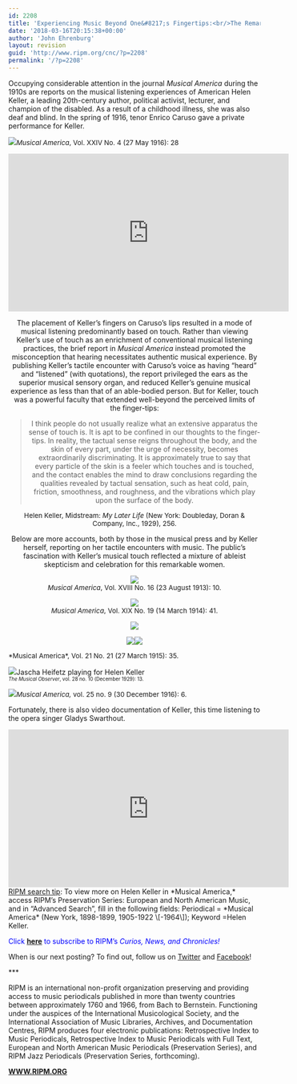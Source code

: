 ```yaml
---
id: 2208
title: 'Experiencing Music Beyond One&#8217;s Fingertips:<br/>The Remarkable Story of Helen Keller'
date: '2018-03-16T20:15:38+00:00'
author: 'John Ehrenburg'
layout: revision
guid: 'http://www.ripm.org/cnc/?p=2208'
permalink: '/?p=2208'
---
```


Occupying considerable attention in the journal *Musical America* during the 1910s are reports on the musical listening experiences of American Helen Keller, a leading 20th-century author, political activist, lecturer, and champion of the disabled. As a result of a childhood illness, she was also deaf and blind. In the spring of 1916, tenor Enrico Caruso gave a private performance for Keller.

![](http://www.ripm.org/cnc/wp-content/uploads/2018/03/1-keller.jpg)<span style="font-size: 10pt;">*Musical America*, Vol. XXIV No. 4 (27 May 1916): 28</span>

<div style="text-align: center;"><iframe allowfullscreen="allowfullscreen" frameborder="0" height="315" loading="lazy" src="https://www.youtube.com/embed/V8JfWam3wVQ?rel=0&start=1&end=274" width="560"></iframe>

The placement of Keller’s fingers on Caruso’s lips resulted in a mode of musical listening predominantly based on touch. Rather than viewing Keller’s use of touch as an enrichment of conventional musical listening practices, the brief report in *Musical America* instead promoted the misconception that hearing necessitates authentic musical experience. By publishing Keller’s tactile encounter with Caruso’s voice as having “heard” and “listened” (with quotations), the report privileged the ears as the superior musical sensory organ, and reduced Keller’s genuine musical experience as less than that of an able-bodied person. But for Keller, touch was a powerful faculty that extended well-beyond the perceived limits of the finger-tips:

> I think people do not usually realize what an extensive apparatus the sense of touch is. It is apt to be confined in our thoughts to the finger-tips. In reality, the tactual sense reigns throughout the body, and the skin of every part, under the urge of necessity, becomes extraordinarily discriminating. It is approximately true to say that every particle of the skin is a feeler which touches and is touched, and the contact enables the mind to draw conclusions regarding the qualities revealed by tactual sensation, such as heat cold, pain, friction, smoothness, and roughness, and the vibrations which play upon the surface of the body.

<span style="font-size: 10pt;">Helen Keller, Midstream: *My Later Life* (New York: Doubleday, Doran &amp; Company, Inc., 1929), 256. </span>

Below are more accounts, both by those in the musical press and by Keller herself, reporting on her tactile encounters with music. The public’s fascination with Keller’s musical touch reflected a mixture of ableist skepticism and celebration for this remarkable women.

![](http://www.ripm.org/cnc/wp-content/uploads/2018/03/2-keller.jpg)  
<span style="font-size: 10pt;">*Musical America*, Vol. XVIII No. 16 (23 August 1913): 10. </span>

![](http://www.ripm.org/cnc/wp-content/uploads/2018/03/3-keller.jpg)  
<span style="font-size: 10pt;">*Musical America*, Vol. XIX No. 19 (14 March 1914): 41.</span>

![](http://www.ripm.org/cnc/wp-content/uploads/2018/03/4-keller.jpg)

![](http://www.ripm.org/cnc/wp-content/uploads/2018/03/1-Keller-2.jpg)![](http://www.ripm.org/cnc/wp-content/uploads/2018/03/2-Keller-2-300x252.jpg)

</div><span style="font-size: 10pt;"> *Musical America*, Vol. 21 No. 21 (27 March 1915): 35.</span>

![](http://www.ripm.org/cnc/wp-content/uploads/2018/03/4.2-Keller.jpg)Jascha Heifetz playing for Helen Keller  
<span style="font-size: 70%;">*The Musical Observer*, vol. 28 no. 10 (December 1929): 13.</span>

![](http://www.ripm.org/cnc/wp-content/uploads/2018/03/5-keller.jpg)<span style="font-size: 10pt;">*Musical America,* vol. 25 no. 9 (30 December 1916): 6.</span>

Fortunately, there is also video documentation of Keller, this time listening to the opera singer Gladys Swarthout.

<div style="text-align: center;"><iframe allowfullscreen="allowfullscreen" frameborder="0" height="315" loading="lazy" src="https://www.youtube.com/embed/4YyhgVjRXFQ?rel=0&start=2&end=69" width="560"><span class="mce_SELRES_start" data-mce-type="bookmark" style="display: inline-block; width: 0px; overflow: hidden; line-height: 0;">﻿</span></iframe>

</div><u>RIPM search tip</u>: To view more on Helen Keller in *Musical America,* access RIPM’s Preservation Series: European and North American Music, and in “Advanced Search”, fill in the following fields: Periodical = *Musical America* (New York, 1898-1899, 1905-1922 \[-1964\]); Keyword =Helen Keller.

<span style="color: #0000ff;">Click <span style="color: #ff0000;">[**here**](http://ripm.org/?page=cncsubscribe)</span> to subscribe to RIPM’s *Curios, News, and Chronicles!* </span>

When is our next posting? To find out, follow us on [Twitter](https://twitter.com/RIPMCenter) and [Facebook](https://www.facebook.com/RIPMCenter/)!

\*\*\*

RIPM is an international non-profit organization preserving and providing access to music periodicals published in more than twenty countries between approximately 1760 and 1966, from Bach to Bernstein. Functioning under the auspices of the International Musicological Society, and the International Association of Music Libraries, Archives, and Documentation Centres, RIPM produces four electronic publications: Retrospective Index to Music Periodicals, Retrospective Index to Music Periodicals with Full Text, European and North American Music Periodicals (Preservation Series), and RIPM Jazz Periodicals (Preservation Series, forthcoming).

[**WWW.RIPM.ORG**](http://www.ripm.org/)